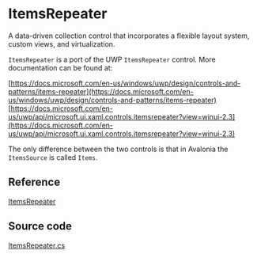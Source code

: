 # ItemsRepeater

A data-driven collection control that incorporates a flexible layout system, custom views, and virtualization.

`ItemsRepeater` is a port of the UWP `ItemsRepeater` control. More documentation can be found at:

[https://docs.microsoft.com/en-us/windows/uwp/design/controls-and-patterns/items-repeater](https://docs.microsoft.com/en-us/windows/uwp/design/controls-and-patterns/items-repeater) [https://docs.microsoft.com/en-us/uwp/api/microsoft.ui.xaml.controls.itemsrepeater?view=winui-2.3](https://docs.microsoft.com/en-us/uwp/api/microsoft.ui.xaml.controls.itemsrepeater?view=winui-2.3)

The only difference between the two controls is that in Avalonia the `ItemsSource` is called `Items`.

## Reference <a id="reference"></a>

[ItemsRepeater](http://reference.avaloniaui.net/api/Avalonia.Controls/ItemsRepeater/)

## Source code <a id="source-code"></a>

[ItemsRepeater.cs](https://github.com/AvaloniaUI/Avalonia/blob/master/src/Avalonia.Controls/Repeater/ItemsRepeater.cs)

